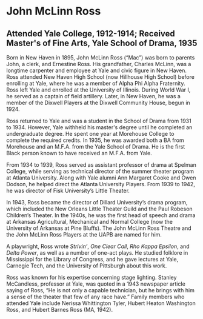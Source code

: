 # John McLinn Ross
## Attended Yale College, 1912-1914; Received Master's of Fine Arts, Yale School of Drama, 1935
Born in New Haven in 1895, John McLinn Ross (“Mac”) was born to parents John, a clerk, and Ernestine Ross. His grandfather, Charles McLinn, was a longtime carpenter and employee at Yale and civic figure in New Haven. Ross attended New Haven High School (now Hillhouse High School) before enrolling at Yale, where he was a member of Alpha Phi Alpha Fraternity. Ross left Yale and enrolled at the University of Illinois. During World War I, he served as a captain of field artillery. Later, in New Haven, he was a member of the Dixwell Players at the Dixwell Community House, begun in 1924.

Ross returned to Yale and was a student in the School of Drama from 1931 to 1934. However, Yale withheld his master's degree until he completed an undergraduate degree. He spent one year at Morehouse College to complete the required credits. In 1935, he was awarded both a BA from Morehouse and an M.F.A. from the Yale School of Drama. He is the first Black person known to have received an M.F.A. from Yale.

From 1934 to 1939, Ross served as assistant professor of drama at Spelman College, while serving as technical director of the summer theater program at Atlanta University. Along with Yale alumni Ann Margaret Cooke and Owen Dodson, he helped direct the Atlanta University Players. From 1939 to 1942, he was director of Fisk University’s Little Theater.

In 1943, Ross became the director of Dillard University’s drama program, which included the New Orleans Little Theater Guild and the Paul Robeson Children’s Theater. In the 1940s, he was the first head of speech and drama at Arkansas Agricultural, Mechanical and Normal College (now the University of Arkansas at Pine Bluffs). The John McLinn Ross Theatre and the John McLinn Ross Players at the UAPB are named for him. 

A playwright, Ross wrote *Strivin’*, *One Clear Call*, *Rho Kappa Epsilon*, and *Delta Power*, as well as a number of one-act plays. He studied folklore in Mississippi for the Library of Congress, and he gave lectures at Yale, Carnegie Tech, and the University of Pittsburgh about this work. 

Ross was known for his expertise concerning stage lighting. Stanley McCandless, professor at Yale, was quoted in a 1943 newspaper article saying of Ross, “He is not only a capable technician, but he brings with him a sense of the theater that few of any race have.” Family members who attended Yale include Nerissa Whittington Tyler, Hubert Heaton Washington Ross, and Hubert Barnes Ross (MA, 1942).
